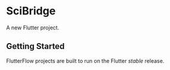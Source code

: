 # SciBridge

A new Flutter project.

## Getting Started

FlutterFlow projects are built to run on the Flutter _stable_ release.
